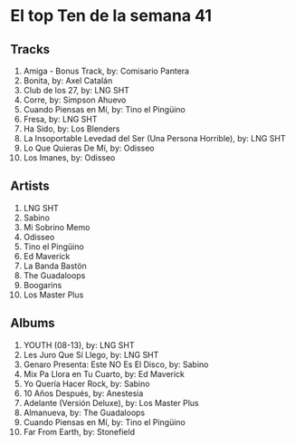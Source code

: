 # El top Ten de la semana 41

## Tracks
1. Amiga - Bonus Track, by: Comisario Pantera
1. Bonita, by: Axel Catalán
1. Club de los 27, by: LNG SHT
1. Corre, by: Simpson Ahuevo
1. Cuando Piensas en Mí, by: Tino el Pingüino
1. Fresa, by: LNG SHT
1. Ha Sido, by: Los Blenders
1. La Insoportable Levedad del Ser (Una Persona Horrible), by: LNG SHT
1. Lo Que Quieras De Mí, by: Odisseo
1. Los Imanes, by: Odisseo

## Artists
1. LNG SHT
1. Sabino
1. Mi Sobrino Memo
1. Odisseo
1. Tino el Pingüino
1. Ed Maverick
1. La Banda Bastön
1. The Guadaloops
1. Boogarins
1. Los Master Plus

## Albums
1. YOUTH (08-13), by: LNG SHT
1. Les Juro Que Sí Llego, by: LNG SHT
1. Genaro Presenta: Este NO Es El Disco, by: Sabino
1. Mix Pa Llora en Tu Cuarto, by: Ed Maverick
1. Yo Quería Hacer Rock, by: Sabino
1. 10 Años Después, by: Anestesia
1. Adelante (Versión Deluxe), by: Los Master Plus
1. Almanueva, by: The Guadaloops
1. Cuando Piensas en Mí, by: Tino el Pingüino
1. Far From Earth, by: Stonefield
